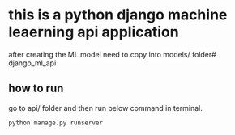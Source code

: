 # this is a python django machine leaerning api application

after creating the ML model need to copy into models/ folder# django_ml_api

## how to run

go to api/ folder and then run below command in terminal.

`python manage.py runserver`
